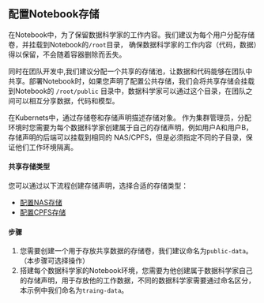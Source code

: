 ## 配置Notebook存储
在Notebook中，为了保留数据科学家的工作内容。我们建议为每个用户分配存储卷，并挂载到Notebook的`/root`目录， 确保数据科学家的工作内容（代码，数据）得以保留，不会随着容器删除而丢失。

同时在团队开发中,我们建议分配一个共享的存储池，让数据和代码能够在团队中共享。部署Notebook时，如果您声明了配置公共存储，我们会将共享存储会挂载到Notebook的 `/root/public` 目录中，数据科学家可以通过这个目录，在团队之间可以相互分享数据，代码和模型。 

在Kubernets中，通过存储卷和存储声明描述存储对象。 作为集群管理员，分配环境时您需要为每个数据科学家创建属于自己的存储声明，例如用户A和用户B，存储声明的后端可以挂载到相同的 NAS/CPFS，但是必须指定不同的子目录，保证他们工作环境隔离。

#### 共享存储类型

您可以通过以下流程创建存储声明，选择合适的存储类型：
* [配置NAS存储](./SETUP_NAS.md)
* [配置CPFS存储](./SETUP_CPFS.md)

#### 步骤
1. 您需要创建一个用于存放共享数据的存储卷，我们建议命名为`public-data`。（本步骤可选择操作）
2. 搭建每个数据科学家的Notebook环境，您需要为他创建属于数据科学家自己的存储声明，用于存放他的工作数据，不同的数据科学家需要通过命名区分，本示例中我们命名为`traing-data`。